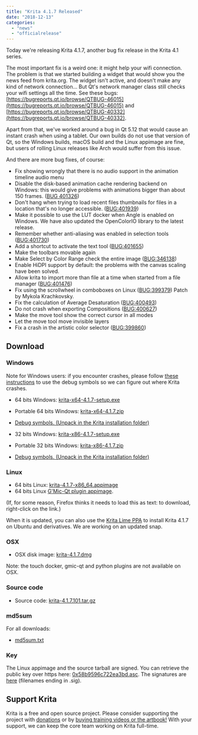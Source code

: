 ```yaml
---
title: "Krita 4.1.7 Released"
date: "2018-12-13"
categories: 
  - "news"
  - "officialrelease"
---
```


Today we're releasing Krita 4.1.7, another bug fix release in the Krita 4.1 series.

The most important fix is a weird one: it might help your wifi connection. The problem is that we started building a widget that would show you the news feed from krita.org. The widget isn't active, and doesn't make any kind of network connection... But Qt's network manager class still checks your wifi settings all the time. See these bugs: [https://bugreports.qt.io/browse/QTBUG-46015](https://bugreports.qt.io/browse/QTBUG-46015) and [https://bugreports.qt.io/browse/QTBUG-40332](https://bugreports.qt.io/browse/QTBUG-40332).

Apart from that, we've worked around a bug in Qt 5.12 that would cause an instant crash when using a tablet. Our own builds do not use that version of Qt, so the Windows builds, macOS build and the Linux appimage are fine, but users of rolling Linux releases like Arch would suffer from this issue.

And there are more bug fixes, of course:

- Fix showing wrongly that there is no audio support in the animation timeline audio menu
- Disable the disk-based animation cache rendering backend on Windows: this would give problems with animations bigger than about 150 frames. ([BUG 401326](https://bugs.kde.org/show_bug.cgi?id=401326))
- Don't hang when trying to load recent files thumbnails for files in a location that's no longer accessible. ([BUG:401939](https://bugs.kde.org/show_bug.cgi?id=401939))
- Make it possible to use the LUT docker when Angle is enabled on Windows. We have also updated the OpenColorIO library to the latest release.
- Remember whether anti-aliasing was enabled in selection tools ([BUG:401730](https://bugs.kde.org/show_bug.cgi?id=401730))
- Add a shortcut to activate the text tool ([BUG:401655](https://bugs.kde.org/show_bug.cgi?id=401655))
- Make the toolbars movable again
- Make Select by Color Range check the entire image ([BUG:346138](https://bugs.kde.org/show_bug.cgi?id=346138))
- Enable HiDPI support by default: the problems with the canvas scaling have been solved.
- Allow krita to import more than file at a time when started from a file manager ([BUG:401476](https://bugs.kde.org/show_bug.cgi?id=401476))
- Fix using the scrollwheel in comboboxes on Linux ([BUG:399379](https://bugs.kde.org/show_bug.cgi?id=399379)) Patch by Mykola Krachkovsky.
- Fix the calculation of Average Desaturation ([BUG:400493](https://bugs.kde.org/show_bug.cgi?id=))
- Do not crash when exporting Compositions ([BUG:400627](https://bugs.kde.org/show_bug.cgi?id=400627))
- Make the move tool show the correct cursor in all modes
- Let the move tool move invisible layers
- Fix a crash in the artistic color selector ([BUG:399860](https://bugs.kde.org/show_bug.cgi?id=399860))

## Download

### Windows

Note for Windows users: if you encounter crashes, please follow [these instructions](https://docs.krita.org/en/reference_manual/dr_minw_debugger.html#dr-minw) to use the debug symbols so we can figure out where Krita crashes.

- 64 bits Windows: [krita-x64-4.1.7-setup.exe](https://download.kde.org/stable/krita/4.1.7/krita-x64-4.1.7-setup.exe)
- Portable 64 bits Windows: [krita-x64-4.1.7.zip](https://download.kde.org/stable/krita/4.1.7/krita-x64-4.1.7.zip)
- [Debug symbols. (Unpack in the Krita installation folder)](https://download.kde.org/stable/krita/4.1.7/krita-x64-4.1.7-dbg.zip)

- 32 bits Windows: [krita-x86-4.1.7-setup.exe](https://download.kde.org/stable/krita/4.1.7/krita-x86-4.1.7-setup.exe)
- Portable 32 bits Windows: [krita-x86-4.1.7.zip](https://download.kde.org/stable/krita/4.1.7/krita-x86-4.1.7.zip)
- [Debug symbols. (Unpack in the Krita installation folder)](https://download.kde.org/stable/krita/4.1.7/krita-x86-4.1.7-dbg.zip)

### Linux

- 64 bits Linux: [krita-4.1.7-x86_64.appimage](https://download.kde.org/stable/krita/4.1.7/krita-4.1.7-x86_64.appimage)
- 64 bits Linux [G'Mic-Qt plugin appimage](https://download.kde.org/stable/krita/4.1.7/gmic_krita_qt-x86_64.appimage).

(If, for some reason, Firefox thinks it needs to load this as text: to download, right-click on the link.)

When it is updated, you can also use the [Krita Lime PPA](https://launchpad.net/%7Ekritalime/+archive/ubuntu/ppa) to install Krita 4.1.7 on Ubuntu and derivatives. We are working on an updated snap.

### OSX

- OSX disk image: [krita-4.1.7.dmg](https://download.kde.org/stable/krita/4.1.7/krita-4.1.7.dmg)

Note: the touch docker, gmic-qt and python plugins are not available on OSX.

### Source code

- Source code: [krita-4.1.7.101.tar.gz](https://download.kde.org/stable/krita/4.1.7/krita-4.1.7.101.tar.gz)

### md5sum

For all downloads:

- [md5sum.txt](https://download.kde.org/stable/krita/4.1.7/md5sum.txt)

### Key

The Linux appimage and the source tarball are signed. You can retrieve the public key over https here: [0x58b9596c722ea3bd.asc](https://share.kde.org/index.php/s/fJ99V5mZvuyD0z8). The signatures are [here](http://download.kde.org/stable/krita/4.1.7/) (filenames ending in .sig).

## Support Krita

Krita is a free and open source project. Please consider supporting the project with [donations](/support-us/donations/) or by [buying training videos or the artbook!](/support-us/shop) With your support, we can keep the core team working on Krita full-time.
